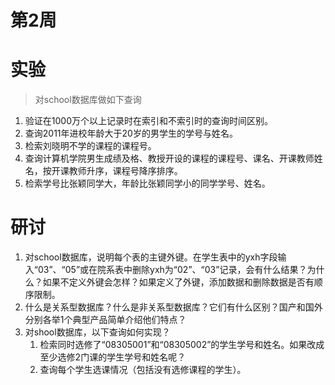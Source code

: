 # 第2周

# 实验

> 对school数据库做如下查询

1. 验证在1000万个以上记录时在索引和不索引时的查询时间区别。
2. 查询2011年进校年龄大于20岁的男学生的学号与姓名。
3. 检索刘晓明不学的课程的课程号。
4. 查询计算机学院男生成绩及格、教授开设的课程的课程号、课名、开课教师姓名，按开课教师升序，课程号降序排序。
5. 检索学号比张颖同学大，年龄比张颖同学小的同学学号、姓名。

# 研讨

1. 对school数据库，说明每个表的主键外键。在学生表中的yxh字段输入“03”、“05”或在院系表中删除yxh为“02”、“03”记录，会有什么结果？为什么？如果不定义外键会怎样？如果定义了外键，添加数据和删除数据是否有顺序限制。
2. 什么是关系型数据库？什么是非关系型数据库？它们有什么区别？国产和国外分别各举1个典型产品简单介绍他们特点？
3. 对shool数据库，以下查询如何实现？
   1. 检索同时选修了“08305001”和“08305002”的学生学号和姓名。如果改成至少选修2门课的学生学号和姓名呢？
   2. 查询每个学生选课情况（包括没有选修课程的学生）。